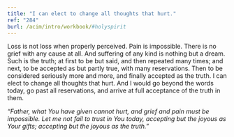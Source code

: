```yaml
---
title: "I can elect to change all thoughts that hurt."
ref: "284"
burl: /acim/intro/workbook/#holyspirit
---
```


Loss is not loss when properly perceived. Pain is impossible. There is
no grief with any cause at all. And suffering of any kind is nothing but
a dream. Such is the truth; at first to be but said, and then repeated
many times; and next, to be accepted as but partly true, with many
reservations. Then to be considered seriously more and more, and finally
accepted as the truth. I can elect to change all thoughts that hurt. And
I would go beyond the words today, go past all reservations, and arrive
at full acceptance of the truth in them.

*“Father, what You have given cannot hurt, and grief and pain must be
impossible. Let me not fail to trust in You today, accepting but the
joyous as Your gifts; accepting but the joyous as the truth.”*

